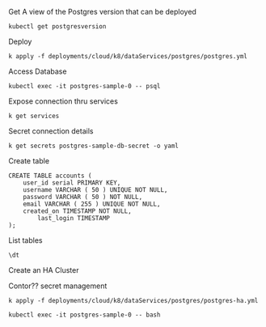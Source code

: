 
Get A view of the Postgres version that can be deployed

```shell
kubectl get postgresversion
```


Deploy

```shell
k apply -f deployments/cloud/k8/dataServices/postgres/postgres.yml
```

Access Database

```shell
kubectl exec -it postgres-sample-0 -- psql
```

Expose connection thru services

```shell
k get services
```

Secret connection details 
```shell
k get secrets postgres-sample-db-secret -o yaml
```



Create table

```shell
CREATE TABLE accounts (
	user_id serial PRIMARY KEY,
	username VARCHAR ( 50 ) UNIQUE NOT NULL,
	password VARCHAR ( 50 ) NOT NULL,
	email VARCHAR ( 255 ) UNIQUE NOT NULL,
	created_on TIMESTAMP NOT NULL,
        last_login TIMESTAMP 
);
```

List tables

```
\dt
```


Create an HA Cluster

Contor?? secret management 

```shell
k apply -f deployments/cloud/k8/dataServices/postgres/postgres-ha.yml
```


```shell
kubectl exec -it postgres-sample-0 -- bash
```